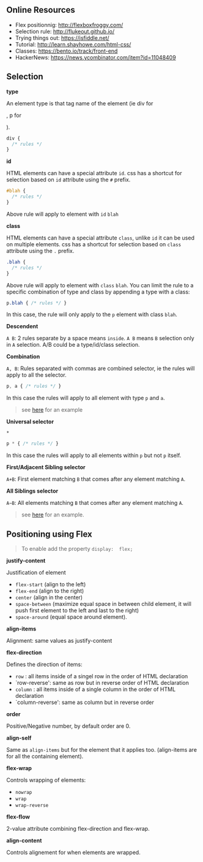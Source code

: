 
Online Resources
----------------

* Flex positionnig: http://flexboxfroggy.com/
* Selection rule: http://flukeout.github.io/
* Trying things out: https://jsfiddle.net/
* Tutorial: http://learn.shayhowe.com/html-css/
* Classes: https://bento.io/track/front-end
* HackerNews: https://news.ycombinator.com/item?id=11048409

Selection
---------

**type** 

An element type is that tag name of the element (ie div for <div>, p for <p>).

```css
div {
  /* rules */
}
```

**id**

HTML elements can have a special attribute `id`. css has a shortcut for 
selection based on `id` attribute using the `#` prefix.

```css 
#blah { 
  /* rules */
}
```

Above rule will apply to element with `id` `blah` 

**class**

HTML elements can have a special attribute `class`, unlike `id` it can 
be used on multiple elements. css has a shortcut for selection based on `class`
attribute using the `.` prefix.

```css 
.blah { 
  /* rules */
}
```

Above rule will apply to element with `class` `blah`. You can limit the 
rule to a specific combination of type and class by appending a type with
a class:

```css
p.blah { /* rules */ } 
```

In this case, the rule will only apply to the `p` element with class `blah`.

**Descendent**

`A B`: 2 rules separate by a space means `inside`. `A B` means `B` selection only in
`A` selection. A/B could be a type/id/class selection.

**Combination**

`A, B`: Rules separated with commas are combined selector, ie the rules will apply
to all the selector.

```css
p, a { /* rules */ } 
```
In this case the rules will apply to all element with type `p` and `a`.

> see [here](https://jsfiddle.net/4900dpg4/3/i) for an example

**Universal selector**

`*`

```css 
p * { /* rules */ } 
```
In this case the rules will apply to all elements within `p` but not `p` 
itself.

**First/Adjacent Sibling selector**

`A+B`: First element matching `B` that comes after any element matching `A`.

**All Siblings selector**

`A~B`: All elements matching `B` that comes after any element matching `A`.

> see [here](https://jsfiddle.net/h2s1vknp/) for an example.


Positioning using Flex
---------------------

> To enable add the property `display:  flex;`

**justify-content**

Justification of element 
* `flex-start` (align to the left)
* `flex-end` (align to the right) 
* `center` (align in the center) 
* `space-between` (maximize equal space in between child element, 
   it will push first element to the left and last to the right) 
* `space-around` (equal space around element).

**align-items**

Alignment: same values as justify-content

**flex-direction**

Defines the direction of items:
* `row` : all items inside of a singel row in the order of HTML declaration
* `row-reverse': same as row but in reverse order of HTML declaration
* `column` : all items inside of a single column in the order of 
   HTML declaration
* `column-reverse': same as column but in reverse order

**order**

Positive/Negative number, by default order are 0. 

**align-self**

Same as `align-items` but for the element that it applies too. (align-items 
are for all the containing element).

**flex-wrap**

Controls wrapping of elements:
* `nowrap`
* `wrap`
* `wrap-reverse`

**flex-flow**

2-value attribute combining flex-direction and flex-wrap.

**align-content** 

Controls alignement for when elements are wrapped.
